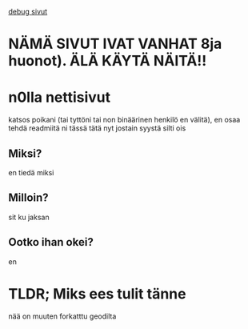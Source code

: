 [debug sivut](https://ultimatexilliam.github.io/n0llasivut)
# NÄMÄ SIVUT IVAT VANHAT 8ja huonot). ÄLÄ KÄYTÄ NÄITÄ!!

# n0lla nettisivut

katsos poikani (tai tyttöni tai non binäärinen henkilö en välitä), en osaa tehdä readmiitä ni tässä tätä nyt jostain syystä silti ois

## Miksi?

en tiedä miksi

## Milloin?

sit ku jaksan

## Ootko ihan okei?

en

# TLDR; Miks ees tulit tänne

nää on muuten forkatttu geodilta
